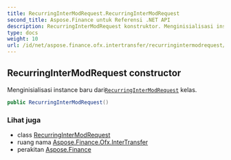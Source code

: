 ```yaml
---
title: RecurringInterModRequest.RecurringInterModRequest
second_title: Aspose.Finance untuk Referensi .NET API
description: RecurringInterModRequest konstruktor. Menginisialisasi instance baru dariRecurringInterModRequest kelas.
type: docs
weight: 10
url: /id/net/aspose.finance.ofx.intertransfer/recurringintermodrequest/recurringintermodrequest/
---
```

## RecurringInterModRequest constructor

Menginisialisasi instance baru dari[`RecurringInterModRequest`](../) kelas.

```csharp
public RecurringInterModRequest()
```

### Lihat juga

* class [RecurringInterModRequest](../)
* ruang nama [Aspose.Finance.Ofx.InterTransfer](../../recurringintermodrequest/)
* perakitan [Aspose.Finance](../../../)



